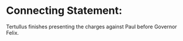 # Connecting Statement:

Tertullus finishes presenting the charges against Paul before Governor Felix.